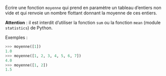 Écrire une fonction `moyenne` qui prend en paramètre un tableau d’entiers non vide et qui
renvoie un nombre flottant donnant la moyenne de ces entiers.

**Attention** : il est interdit d’utiliser la fonction `sum` ou la fonction `mean` (module `statistics`) de Python.

Exemples :

```python
>>> moyenne([1])
1.0
>>> moyenne([1, 2, 3, 4, 5, 6, 7])
4.0
>>> moyenne([1, 2])
1.5
```